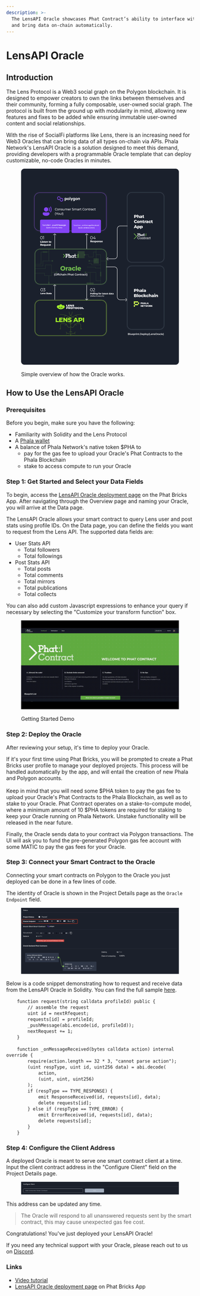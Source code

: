 ```yaml
---
description: >-
  The LensAPI Oracle showcases Phat Contract’s ability to interface with any API
  and bring data on-chain automatically.
---
```


# LensAPI Oracle

## Introduction

The Lens Protocol is a Web3 social graph on the Polygon blockchain. It is designed to empower creators to own the links between themselves and their community, forming a fully composable, user-owned social graph. The protocol is built from the ground up with modularity in mind, allowing new features and fixes to be added while ensuring immutable user-owned content and social relationships.

With the rise of SocialFi platforms like Lens, there is an increasing need for Web3 Oracles that can bring data of all types on-chain via APIs. Phala Network's LensAPI Oracle is a solution designed to meet this demand, providing developers with a programmable Oracle template that can deploy customizable, no-code Oracles in minutes.

<figure><img src="../../../.gitbook/assets/image (1) (1).png" alt=""><figcaption><p>Simple overview of how the Oracle works. </p></figcaption></figure>

## How to Use the LensAPI Oracle&#x20;

### Prerequisites

Before you begin, make sure you have the following:

* Familiarity with Solidity and the Lens Protocol
* A [Phala wallet](../../../introduction/basic-guidance/)
* A balance of Phala Network's native token $PHA to
  * pay for the gas fee to upload your Oracle's Phat Contracts to the Phala Blockchain
  * stake to access compute to run your Oracle&#x20;

### Step 1: Get Started and Select your Data Fields&#x20;

To begin, access the [LensAPI Oracle deployment page](https://bricks.phala.network/blueprint/lens-oracle/deployment) on the Phat Bricks App. After navigating through the Overview page and naming your Oracle, you will arrive at the Data page.

The LensAPI Oracle allows your smart contract to query Lens user and post stats using profile IDs. On the Data page, you can define the fields you want to request from the Lens API. The supported data fields are:

* User Stats API
  * Total followers
  * Total followings
* Post Stats API
  * Total posts
  * Total comments
  * Total mirrors
  * Total publications
  * Total collects

You can also add custom Javascript expressions to enhance your query if necessary by selecting the "Customize your transform function" box.

<figure><img src="../../../.gitbook/assets/1_DLLIeuw8zXGV3I7pUtRL-g.gif" alt=""><figcaption><p>Getting Started Demo</p></figcaption></figure>

### Step 2: Deploy the Oracle

After reviewing your setup, it's time to deploy your Oracle.&#x20;

If it's your first time using Phat Bricks, you will be prompted to create a Phat Bricks user profile to manage your deployed projects. This process will be handled automatically by the app, and will entail the creation of new Phala and Polygon accounts. \
\
Keep in mind that you will need some $PHA token to pay the gas fee to upload your Oracle's Phat Contracts to the Phala Blockchain, as well as to stake to your Oracle. Phat Contract operates on a stake-to-compute model, where a minimum amount of 10 $PHA tokens are required for staking to keep your Oracle running on Phala Network. Unstake functionality will be released in the near future.

Finally, the Oracle sends data to your contract via Polygon transactions. The UI will ask you to fund the pre-generated Polygon gas fee account with some MATIC to pay the gas fees for your Oracle.

### Step 3: Connect your Smart Contract to the Oracle

Connecting your smart contracts on Polygon to the Oracle you just deployed can be done in a few lines of code.

The identity of Oracle is shown in the Project Details page as the `Oracle Endpoint` field.

<figure><img src="../../../.gitbook/assets/bricks-oracle-endpoint.png" alt=""><figcaption></figcaption></figure>

Below is a code snippet demonstrating how to request and receive data from the LensAPI Oracle in Solidity. You can find the full sample [here](https://github.com/Phala-Network/phat-bricks/blob/master/evm/contracts/TestLensOracle.sol).

```solidity
    function request(string calldata profileId) public {
        // assemble the request
        uint id = nextRfequest;
        requests[id] = profileId;
        _pushMessage(abi.encode(id, profileId));
        nextRequest += 1;
    }

    function _onMessageReceived(bytes calldata action) internal override {
        require(action.length == 32 * 3, "cannot parse action");
        (uint respType, uint id, uint256 data) = abi.decode(
            action,
            (uint, uint, uint256)
        );
        if (respType == TYPE_RESPONSE) {
            emit ResponseReceived(id, requests[id], data);
            delete requests[id];
        } else if (respType == TYPE_ERROR) {
            emit ErrorReceived(id, requests[id], data);
            delete requests[id];
        }
    }
```

### Step 4: Configure the Client Address

A deployed Oracle is meant to serve one smart contract client at a time. Input the client contract address in the "Configure Client" field on the Project Details page.

<figure><img src="../../../.gitbook/assets/bricks-config-client.png" alt=""><figcaption></figcaption></figure>

This address can be updated any time.

> The Oracle will respond to all unanswered requests sent by the smart contract, this may cause unexpected gas fee cost.

Congratulations! You've just deployed your LensAPI Oracle!

If you need any technical support with your Oracle, please reach out to us on [Discord](https://discord.gg/phala).

### Links

* [Video tutorial](https://www.youtube.com/watch?v=C6kCpItmT6o)
* [LensAPI Oracle deployment page](https://bricks.phala.network/blueprint/lens-oracle/deployment) on Phat Bricks App
